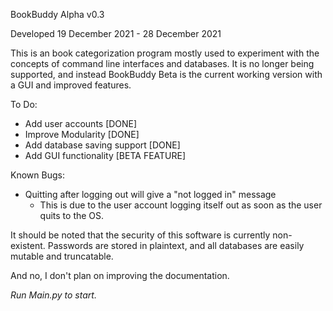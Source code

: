 BookBuddy Alpha v0.3

Developed 19 December 2021 - 28 December 2021

This is an book categorization program mostly used to experiment with the concepts of command line interfaces
and databases. It is no longer being supported, and instead BookBuddy Beta is the current working version with
a GUI and improved features.

To Do:
 * Add user accounts [DONE]
 * Improve Modularity [DONE]
 * Add database saving support [DONE]
 * Add GUI functionality [BETA FEATURE]

 Known Bugs:
 * Quitting after logging out will give a "not logged in" message
    * This is due to the user account logging itself out as soon as the user quits
    to the OS.

 It should be noted that the security of this software is currently non-existent. Passwords are stored
 in plaintext, and all databases are easily mutable and truncatable.

 And no, I don't plan on improving the documentation.

 *Run Main.py to start.*
